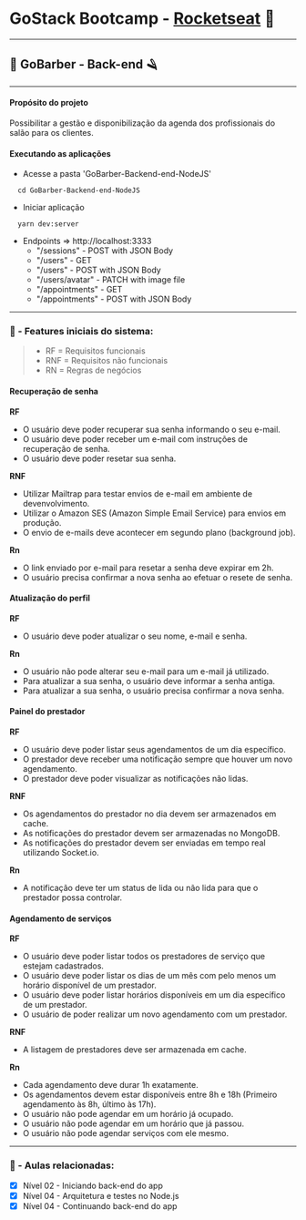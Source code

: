 # GoStack Bootcamp - [Rocketseat](https://rocketseat.com.br/) 🚀

---

## 💈 GoBarber - Back-end 🪒

---

#### Propósito do projeto

Possibilitar a gestão e disponibilização da agenda dos profissionais do salão para os clientes.

#### Executando as aplicações

- Acesse a pasta 'GoBarber-Backend-end-NodeJS'

```shell
  cd GoBarber-Backend-end-NodeJS
```

- Iniciar aplicação

```shell
  yarn dev:server
```

- Endpoints => http://localhost:3333
  - "/sessions" - POST with JSON Body
  - "/users" - GET
  - "/users" - POST with JSON Body
  - "/users/avatar" - PATCH with image file
  - "/appointments" - GET
  - "/appointments" - POST with JSON Body
---

### 📌 - Features iniciais do sistema:

> - RF = Requisitos funcionais
> - RNF = Requisitos não funcionais
> - RN = Regras de negócios

#### Recuperação de senha

**RF**
- O usuário deve poder recuperar sua senha informando o seu e-mail.
- O usuário deve poder receber um e-mail com instruções de recuperação de senha.
- O usuário deve poder resetar sua senha.

**RNF**
- Utilizar Mailtrap para testar envios de e-mail em ambiente de devenvolvimento.
- Utilizar o Amazon SES (Amazon Simple Email Service) para envios em produção.
- O envio de e-mails deve acontecer em segundo plano (background job).

**Rn**
- O link enviado por e-mail para resetar a senha deve expirar em 2h.
- O usuário precisa confirmar a nova senha ao efetuar o resete de senha.

#### Atualização do perfil

**RF**
- O usuário deve poder atualizar o seu nome, e-mail e senha.

**Rn**
- O usuário não pode alterar seu e-mail para um e-mail já utilizado.
- Para atualizar a sua senha, o usuário deve informar a senha antiga.
- Para atualizar a sua senha, o usuário precisa confirmar a nova senha.

#### Painel do prestador

**RF**
- O usuário deve poder listar seus agendamentos de um dia específico.
- O prestador deve receber uma notificação sempre que houver um novo agendamento.
- O prestador deve poder visualizar as notificações não lidas.

**RNF**
- Os agendamentos do prestador no dia devem ser armazenados em cache.
- As notificações do prestador devem ser armazenadas no MongoDB.
- As notificações do prestador devem ser enviadas em tempo real utilizando Socket.io.

**Rn**
- A notificação deve ter um status de lida ou não lida para que o prestador possa controlar.

#### Agendamento de serviços

**RF**
- O usuário deve poder listar todos os prestadores de serviço que estejam cadastrados.
- O usuário deve poder listar os dias de um mês com pelo menos um horário disponível de um prestador.
- O usuário deve poder listar horários disponíveis em um dia específico de um prestador.
- O usuário de poder realizar um novo agendamento com um prestador.

**RNF**
- A listagem de prestadores deve ser armazenada em cache.

**Rn**
- Cada agendamento deve durar 1h exatamente.
- Os agendamentos devem estar disponíveis entre 8h e 18h (Primeiro agendamento às 8h, último às 17h).
- O usuário não pode agendar em um horário já ocupado.
- O usuário não pode agendar em um horário que já passou.
- O usuário não pode agendar serviços com ele mesmo.

---

### 📌 - Aulas relacionadas:

  - [x] Nível 02 - Iniciando back-end do app
  - [x] Nível 04 - Arquitetura e testes no Node.js
  - [x] Nível 04 - Continuando back-end do app
